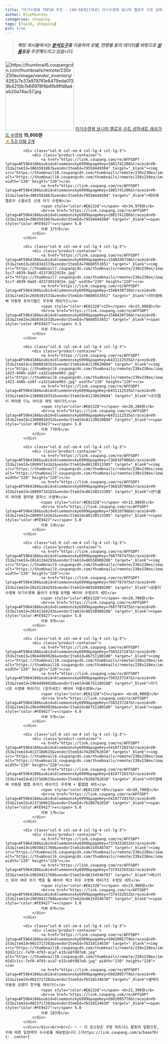 ```yaml
---
title: "아기수영복 TOP10 추천 - [40~50대][여성] 아기수영복 보니따 옐로우 수트 상하세트 래쉬가드 수영복"
author: BlueMoonSky
categories: shopping
tags: [Top10, shopping]
pin: true
---
```


> ##### 해당 게시물에서는 [**분석도구**](https://itemscout.io/)를 이용하여 **성별**, **연령별** 등의 데이터를 바탕으로 [**상품**](https://link.coupang.com/a/baae76)들을 추천해드리고 있습니다.
<div class="container"><div class="row">
            <div class="col-6 col-sm-4 col-lg-4 col-lg-3">
                <div class="product-container">
                    <a href="https://link.coupang.com/re/AFFSDP?lptag=AF5964186&subid=bluemoonsky6999&pageKey=7279060672&traceid=V0-153&itemId=18580469957&vendorItemId=85911261564" target="_blank"><img src="https://thumbnail6.coupangcdn.com/thumbnails/remote/230x230ex/image/vendor_inventory/4263/7e37a979761e8479eda0139b4210b7e66978f6b6fb9ffd8adeb20a74ac57.jpg" alt="https://thumbnail6.coupangcdn.com/thumbnails/remote/230x230ex/image/vendor_inventory/4263/7e37a979761e8479eda0139b4210b7e66978f6b6fb9ffd8adeb20a74ac57.jpg" width="220" height="220"></a>
                    <a href="https://link.coupang.com/re/AFFSDP?lptag=AF5964186&subid=bluemoonsky6999&pageKey=7279060672&traceid=V0-153&itemId=18580469957&vendorItemId=85911261564" target="_blank">아기수영복 보니따 옐로우 수트 상하세트 래쉬가드 수영복</a>
                    <span style="color:#E61328"></span> <b>15,900원</b>
                    <br><a href="https://link.coupang.com/re/AFFSDP?lptag=AF5964186&subid=bluemoonsky6999&pageKey=7279060672&traceid=V0-153&itemId=18580469957&vendorItemId=85911261564" target="_blank"><span style="color:#FE9427">★</span> 5.0
                    리뷰 2개</a>
                </div>
            </div>
            
            <div class="col-6 col-sm-4 col-lg-4 col-lg-3">
                <div class="product-container">
                    <a href="https://link.coupang.com/re/AFFSDP?lptag=AF5964186&subid=bluemoonsky6999&pageKey=1801741206&traceid=V0-153&itemId=3065591867&vendorItemId=79558449304" target="_blank"><img src="https://thumbnail10.coupangcdn.com/thumbnails/remote/230x230ex/image/rs_quotation_api/voaudew0/b045d1a700d0405394ea5c76776c84ca.jpg" alt="https://thumbnail10.coupangcdn.com/thumbnails/remote/230x230ex/image/rs_quotation_api/voaudew0/b045d1a700d0405394ea5c76776c84ca.jpg" width="220" height="220"></a>
                    <a href="https://link.coupang.com/re/AFFSDP?lptag=AF5964186&subid=bluemoonsky6999&pageKey=1801741206&traceid=V0-153&itemId=3065591867&vendorItemId=79558449304" target="_blank">메르베 멜로우 스윔슈트 신생 아기 수영복</a>
                    <span style="color:#E61328"></span> <b>34,970원</b>
                    <br><a href="https://link.coupang.com/re/AFFSDP?lptag=AF5964186&subid=bluemoonsky6999&pageKey=1801741206&traceid=V0-153&itemId=3065591867&vendorItemId=79558449304" target="_blank"><span style="color:#FE9427">★</span> 5.0
                    리뷰 375개</a>
                </div>
            </div>
            
            <div class="col-6 col-sm-4 col-lg-4 col-lg-3">
                <div class="product-container">
                    <a href="https://link.coupang.com/re/AFFSDP?lptag=AF5964186&subid=bluemoonsky6999&pageKey=1548430738&traceid=V0-153&itemId=2650341533&vendorItemId=70680553851" target="_blank"><img src="https://thumbnail7.coupangcdn.com/thumbnails/remote/230x230ex/image/retail/images/2020/05/13/10/4/35cc1643-5cc7-4839-9ad2-d21f3832d15e.jpg" alt="https://thumbnail7.coupangcdn.com/thumbnails/remote/230x230ex/image/retail/images/2020/05/13/10/4/35cc1643-5cc7-4839-9ad2-d21f3832d15e.jpg" width="220" height="220"></a>
                    <a href="https://link.coupang.com/re/AFFSDP?lptag=AF5964186&subid=bluemoonsky6999&pageKey=1548430738&traceid=V0-153&itemId=2650341533&vendorItemId=70680553851" target="_blank">아이엠베베 아동용 쥬라기월드 우주복 래쉬가드</a>
                    <span style="color:#E61328">15%</span> <b>23,800원</b>
                    <br><a href="https://link.coupang.com/re/AFFSDP?lptag=AF5964186&subid=bluemoonsky6999&pageKey=1548430738&traceid=V0-153&itemId=2650341533&vendorItemId=70680553851" target="_blank"><span style="color:#FE9427">★</span> 4.5
                    리뷰 7개</a>
                </div>
            </div>
            
            <div class="col-6 col-sm-4 col-lg-4 col-lg-3">
                <div class="product-container">
                    <a href="https://link.coupang.com/re/AFFSDP?lptag=AF5964186&subid=bluemoonsky6999&pageKey=6431112535&traceid=V0-153&itemId=13880810352&vendorItemId=81130620684" target="_blank"><img src="https://thumbnail8.coupangcdn.com/thumbnails/remote/230x230ex/image/retail/images/2022/04/01/10/3/94d7770d-1423-448b-a16f-ca321adae903.jpg" alt="https://thumbnail8.coupangcdn.com/thumbnails/remote/230x230ex/image/retail/images/2022/04/01/10/3/94d7770d-1423-448b-a16f-ca321adae903.jpg" width="220" height="220"></a>
                    <a href="https://link.coupang.com/re/AFFSDP?lptag=AF5964186&subid=bluemoonsky6999&pageKey=6431112535&traceid=V0-153&itemId=13880810352&vendorItemId=81130620684" target="_blank">조이멀티 여아용 디노 라이온 래빗 래쉬가드</a>
                    <span style="color:#E61328"></span> <b>20,200원</b>
                    <br><a href="https://link.coupang.com/re/AFFSDP?lptag=AF5964186&subid=bluemoonsky6999&pageKey=6431112535&traceid=V0-153&itemId=13880810352&vendorItemId=81130620684" target="_blank"><span style="color:#FE9427">★</span> 5.0
                    리뷰 770개</a>
                </div>
            </div>
            
            <div class="col-6 col-sm-4 col-lg-4 col-lg-3">
                <div class="product-container">
                    <a href="https://link.coupang.com/re/AFFSDP?lptag=AF5964186&subid=bluemoonsky6999&pageKey=7368107906&traceid=V0-153&itemId=18999714162&vendorItemId=86138513305" target="_blank"><img src="https://thumbnail7.coupangcdn.com/thumbnails/remote/230x230ex/image/vendor_inventory/b43e/e1e00c4772c369ed1752033400d234425252edcf908de11dba2c59060384.jpg" alt="https://thumbnail7.coupangcdn.com/thumbnails/remote/230x230ex/image/vendor_inventory/b43e/e1e00c4772c369ed1752033400d234425252edcf908de11dba2c59060384.jpg" width="220" height="220"></a>
                    <a href="https://link.coupang.com/re/AFFSDP?lptag=AF5964186&subid=bluemoonsky6999&pageKey=7368107906&traceid=V0-153&itemId=18999714162&vendorItemId=86138513305" target="_blank">샌디볼리 여아용 왕리본 원피스 수영복</a>
                    <span style="color:#E61328"></span> <b>12,800원</b>
                    <br><a href="https://link.coupang.com/re/AFFSDP?lptag=AF5964186&subid=bluemoonsky6999&pageKey=7368107906&traceid=V0-153&itemId=18999714162&vendorItemId=86138513305" target="_blank"><span style="color:#FE9427">★</span> 5.0
                    리뷰 1개</a>
                </div>
            </div>
            
            <div class="col-6 col-sm-4 col-lg-4 col-lg-3">
                <div class="product-container">
                    <a href="https://link.coupang.com/re/AFFSDP?lptag=AF5964186&subid=bluemoonsky6999&pageKey=7607787475&traceid=V0-153&itemId=20141164293&vendorItemId=86558908208" target="_blank"><img src="https://thumbnail9.coupangcdn.com/thumbnails/remote/230x230ex/image/vendor_inventory/aee7/f604ae9597ed8be8c50c8165afc0d997387ba2172efca4e0147e53b313b2.jpg" alt="https://thumbnail9.coupangcdn.com/thumbnails/remote/230x230ex/image/vendor_inventory/aee7/f604ae9597ed8be8c50c8165afc0d997387ba2172efca4e0147e53b313b2.jpg" width="220" height="220"></a>
                    <a href="https://link.coupang.com/re/AFFSDP?lptag=AF5964186&subid=bluemoonsky6999&pageKey=7607787475&traceid=V0-153&itemId=20141164293&vendorItemId=86558908208" target="_blank">곰돌이수영복 아기수영복 돌아기 6개월 8개월 베이비 수영모자 세트</a>
                    <span style="color:#E61328"></span> <b>20,700원</b>
                    <br><a href="https://link.coupang.com/re/AFFSDP?lptag=AF5964186&subid=bluemoonsky6999&pageKey=7607787475&traceid=V0-153&itemId=20141164293&vendorItemId=86558908208" target="_blank"><span style="color:#FE9427">★</span> 5.0
                    리뷰 9개</a>
                </div>
            </div>
            
            <div class="col-6 col-sm-4 col-lg-4 col-lg-3">
                <div class="product-container">
                    <a href="https://link.coupang.com/re/AFFSDP?lptag=AF5964186&subid=bluemoonsky6999&pageKey=7503237247&traceid=V0-153&itemId=19644969920&vendorItemId=86751100180" target="_blank"><img src="https://thumbnail10.coupangcdn.com/thumbnails/remote/230x230ex/image/vendor_inventory/bb31/132a354396ebda7d6e253c2e5968322c95efee438600390b0d677c6fc2d7.jpg" alt="https://thumbnail10.coupangcdn.com/thumbnails/remote/230x230ex/image/vendor_inventory/bb31/132a354396ebda7d6e253c2e5968322c95efee438600390b0d677c6fc2d7.jpg" width="220" height="220"></a>
                    <a href="https://link.coupang.com/re/AFFSDP?lptag=AF5964186&subid=bluemoonsky6999&pageKey=7503237247&traceid=V0-153&itemId=19644969920&vendorItemId=86751100180" target="_blank">아기 니모 수영복 래쉬가드 (모자세트) 베이비 커플수영복</a>
                    <span style="color:#E61328">1%</span> <b>18,900원</b>
                    <br><a href="https://link.coupang.com/re/AFFSDP?lptag=AF5964186&subid=bluemoonsky6999&pageKey=7503237247&traceid=V0-153&itemId=19644969920&vendorItemId=86751100180" target="_blank"><span style="color:#FE9427">★</span> 4.0
                    리뷰 5개</a>
                </div>
            </div>
            
            <div class="col-6 col-sm-4 col-lg-4 col-lg-3">
                <div class="product-container">
                    <a href="https://link.coupang.com/re/AFFSDP?lptag=AF5964186&subid=bluemoonsky6999&pageKey=5410772037&traceid=V0-153&itemId=8137160615&vendorItemId=76208762010" target="_blank"><img src="https://thumbnail8.coupangcdn.com/thumbnails/remote/230x230ex/image/rs_quotation_api/u7bxtz2u/540f6cff7f854c03be6defddf8c80a91.jpg" alt="https://thumbnail8.coupangcdn.com/thumbnails/remote/230x230ex/image/rs_quotation_api/u7bxtz2u/540f6cff7f854c03be6defddf8c80a91.jpg" width="220" height="220"></a>
                    <a href="https://link.coupang.com/re/AFFSDP?lptag=AF5964186&subid=bluemoonsky6999&pageKey=5410772037&traceid=V0-153&itemId=8137160615&vendorItemId=76208762010" target="_blank">아이엠베베 아동용 벱벱 쥬라기 래쉬가드 우주복 + 플랩캡 세트</a>
                    <span style="color:#E61328">6%</span> <b>20,790원</b>
                    <br><a href="https://link.coupang.com/re/AFFSDP?lptag=AF5964186&subid=bluemoonsky6999&pageKey=5410772037&traceid=V0-153&itemId=8137160615&vendorItemId=76208762010" target="_blank"><span style="color:#FE9427">★</span> 5.0
                    리뷰 1개</a>
                </div>
            </div>
            
            <div class="col-6 col-sm-4 col-lg-4 col-lg-3">
                <div class="product-container">
                    <a href="https://link.coupang.com/re/AFFSDP?lptag=AF5964186&subid=bluemoonsky6999&pageKey=7374332832&traceid=V0-153&itemId=19030421769&vendorItemId=86154546787" target="_blank"><img src="https://thumbnail6.coupangcdn.com/thumbnails/remote/230x230ex/image/vendor_inventory/5613/6d8333978b6d8f01f79c1bc62634c7577ea5180a4c668751af313a7303f1.jpg" alt="https://thumbnail6.coupangcdn.com/thumbnails/remote/230x230ex/image/vendor_inventory/5613/6d8333978b6d8f01f79c1bc62634c7577ea5180a4c668751af313a7303f1.jpg" width="220" height="220"></a>
                    <a href="https://link.coupang.com/re/AFFSDP?lptag=AF5964186&subid=bluemoonsky6999&pageKey=7374332832&traceid=V0-153&itemId=19030421769&vendorItemId=86154546787" target="_blank">베스더스 유아 여아 아기 백일 돌 베이비 체크 퍼프 수영복 래쉬가드 수영모 세트</a>
                    <span style="color:#E61328"></span> <b>23,900원</b>
                    <br><a href="https://link.coupang.com/re/AFFSDP?lptag=AF5964186&subid=bluemoonsky6999&pageKey=7374332832&traceid=V0-153&itemId=19030421769&vendorItemId=86154546787" target="_blank"><span style="color:#FE9427">★</span> 5.0
                    리뷰 6개</a>
                </div>
            </div>
            
            <div class="col-6 col-sm-4 col-lg-4 col-lg-3">
                <div class="product-container">
                    <a href="https://link.coupang.com/re/AFFSDP?lptag=AF5964186&subid=bluemoonsky6999&pageKey=5602095770&traceid=V0-153&itemId=9023717202&vendorItemId=76310134630" target="_blank"><img src="https://thumbnail10.coupangcdn.com/thumbnails/remote/230x230ex/image/retail/images/802730009139519-92d2c1cc-7af0-4f93-aca7-e15ce0fd87e8.jpg" alt="https://thumbnail10.coupangcdn.com/thumbnails/remote/230x230ex/image/retail/images/802730009139519-92d2c1cc-7af0-4f93-aca7-e15ce0fd87e8.jpg" width="220" height="220"></a>
                    <a href="https://link.coupang.com/re/AFFSDP?lptag=AF5964186&subid=bluemoonsky6999&pageKey=5602095770&traceid=V0-153&itemId=9023717202&vendorItemId=76310134630" target="_blank">엠케이 아동용 오렌지 친구들 래쉬가드</a>
                    <span style="color:#E61328"></span> <b>22,390원</b>
                    <br><a href="https://link.coupang.com/re/AFFSDP?lptag=AF5964186&subid=bluemoonsky6999&pageKey=5602095770&traceid=V0-153&itemId=9023717202&vendorItemId=76310134630" target="_blank"><span style="color:#FE9427">★</span> 5.0
                    리뷰 103개</a>
                </div>
            </div>
            </div></div><br><br>[💦 💦 💦 이 포스팅은 쿠팡 파트너스 활동의 일환으로, 이에 따른 일정액의 수수료를 제공받습니다.](https://link.coupang.com/a/baae76){: .center}